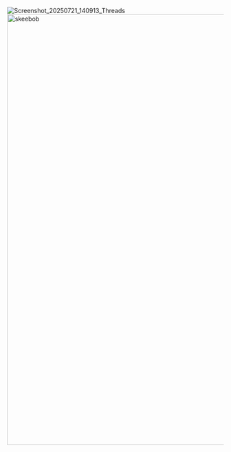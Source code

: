 ![Screenshot_20250721_140913_Threads](https://github.com/user-attachments/assets/ee2a6155-2093-4552-9c4e-11472dbae147)
<img width="898" height="1002" alt="skeebob" src="https://github.com/user-attachments/assets/acb21ad1-aaa4-4202-8e42-962853d2fa41" />
